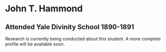 # John T. Hammond
## Attended Yale Divinity School 1890-1891

Research is currently being conducted about this student. A more complete profile will be available soon.
